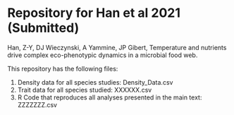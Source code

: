 # Repository for Han et al 2021 (Submitted)

Han, Z-Y, DJ Wieczynski, A Yammine, JP Gibert, Temperature and nutrients drive complex eco-phenotypic dynamics in a microbial food web.

This repository has the following files:
1) Density data for all species studies: Density_Data.csv
2) Trait data for all species studied: XXXXXX.csv
3) R Code that reproduces all analyses presented in the main text: ZZZZZZZ.csv
